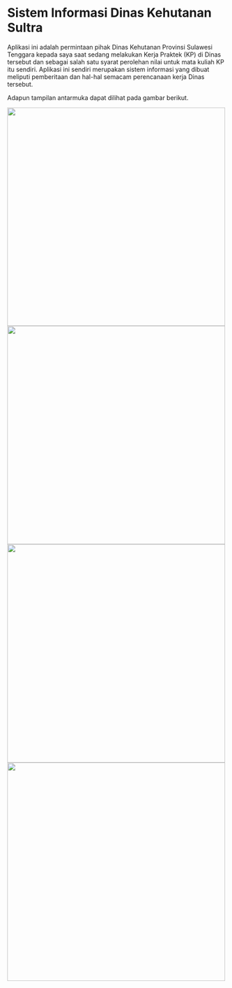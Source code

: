Sistem Informasi Dinas Kehutanan Sultra
============

Aplikasi ini adalah permintaan pihak Dinas Kehutanan Provinsi Sulawesi Tenggara kepada saya saat sedang melakukan Kerja Praktek (KP) di Dinas tersebut dan sebagai salah satu syarat perolehan nilai untuk mata kuliah KP itu sendiri. 
Aplikasi ini sendiri merupakan sistem informasi yang dibuat meliputi pemberitaan dan hal-hal semacam perencanaan kerja Dinas tersebut.

Adapun tampilan antarmuka dapat dilihat pada gambar berikut. 

<img src="https://user-images.githubusercontent.com/28889777/71566953-8df22700-2af6-11ea-9c8e-16c8c6c9cf0a.png"  width="500" />
<img src="https://user-images.githubusercontent.com/28889777/71567185-158c6580-2af8-11ea-98f0-1d84c3eba178.png"  width="500" />
<img src="https://user-images.githubusercontent.com/28889777/71567262-a2cfba00-2af8-11ea-96ed-5153bf1676aa.png"  width="500" />
<img src="https://user-images.githubusercontent.com/28889777/71567303-eaeedc80-2af8-11ea-9a57-4fa6af974066.png"  width="500" />
